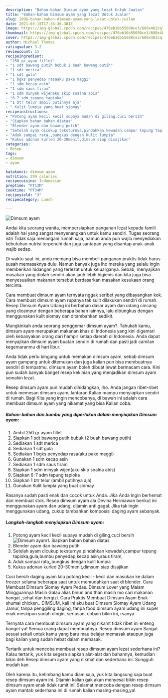 ```yaml
---
description: "Bahan-bahan Dimsum ayam yang lezat Untuk Jualan"
title: "Bahan-bahan Dimsum ayam yang lezat Untuk Jualan"
slug: 1096-bahan-bahan-dimsum-ayam-yang-lezat-untuk-jualan
date: 2021-03-15T17:36:36.381Z
image: https://img-global.cpcdn.com/recipes/476eb10b55080ce3/680x482cq70/dimsum-ayam-foto-resep-utama.jpg
thumbnail: https://img-global.cpcdn.com/recipes/476eb10b55080ce3/680x482cq70/dimsum-ayam-foto-resep-utama.jpg
cover: https://img-global.cpcdn.com/recipes/476eb10b55080ce3/680x482cq70/dimsum-ayam-foto-resep-utama.jpg
author: Michael Thomas
ratingvalue: 3.2
reviewcount: 15
recipeingredient:
- "250 gr ayam fillet"
- "1 sdt bawang putih bubuk 2 buah bawang putih"
- "1 sdt merica"
- "1 sdt gula"
- "1 bgks penyedap rasaaku pake maggi"
- "1 sdm kecap asin"
- "1 sdm saus tiram"
- "1 sdm minyak wijenaku skip soalna abis"
- "6-7 sdm tepung tapioka"
- "1 btr telur ambil putihnya aja"
- " Kulit lumpia yang buat siomay"
recipeinstructions:
- "Potong ayam kecil kecil supaya mudah di giling,cuci bersih"
- "Siapkan bahan bahan diatas"
- "Blender ayam dan bawang putih"
- "Setelah ayam dicukup teksturnya,pindahkan kewadah,campur tepung tapioka,gula,bumbu penyedap,kecap asin,saus tiram,"
- "Aduk sampai rata,,bungkus dengan kulit lumpia"
- "Kukus adonan kurled 20-30menit,dimsum siap disajikan"
categories:
- Resep
tags:
- dimsum
- ayam

katakunci: dimsum ayam 
nutrition: 299 calories
recipecuisine: Indonesian
preptime: "PT13M"
cooktime: "PT34M"
recipeyield: "3"
recipecategory: Lunch

---
```



![Dimsum ayam](https://img-global.cpcdn.com/recipes/476eb10b55080ce3/680x482cq70/dimsum-ayam-foto-resep-utama.jpg)

Andai kita seorang wanita, mempersiapkan panganan lezat kepada famili adalah hal yang sangat menyenangkan untuk kamu sendiri. Tugas seorang istri Tidak saja menangani rumah saja, namun anda pun wajib menyediakan kebutuhan nutrisi terpenuhi dan juga santapan yang disantap anak-anak wajib sedap.

Di waktu  saat ini, anda memang bisa membeli panganan praktis tidak harus susah memasaknya dulu. Namun banyak juga lho mereka yang selalu ingin memberikan hidangan yang terlezat untuk keluarganya. Sebab, menyajikan masakan yang diolah sendiri akan jauh lebih higienis dan kita juga bisa menyesuaikan makanan tersebut berdasarkan masakan kesukaan orang tercinta. 

Cara membuat dimsum ayam ternyata nggak seribet yang dibayangkan kok. Cara membuat dimsum ayam rupanya tak sulit dilakukan sendiri di rumah. Resep Dimsum Ayam Udang ini berbahan dasar ayam dan udang cincang yang dicampur dengan beberapa bahan lainnya, lalu dibungkus dengan menggunakan kulit siomay dan ditambahkan sedikit.

Mungkinkah anda seorang penggemar dimsum ayam?. Tahukah kamu, dimsum ayam merupakan makanan khas di Indonesia yang kini digemari oleh kebanyakan orang dari hampir setiap daerah di Indonesia. Anda dapat menyajikan dimsum ayam buatan sendiri di rumah dan pasti jadi camilan kegemaranmu di hari libur.

Anda tidak perlu bingung untuk memakan dimsum ayam, sebab dimsum ayam gampang untuk ditemukan dan juga kalian pun bisa membuatnya sendiri di tempatmu. dimsum ayam boleh dibuat lewat bermacam cara. Kini pun sudah banyak banget resep kekinian yang menjadikan dimsum ayam semakin lezat.

Resep dimsum ayam pun mudah dihidangkan, lho. Anda jangan ribet-ribet untuk memesan dimsum ayam, lantaran Kalian mampu menyiapkan sendiri di rumah. Bagi Kita yang ingin mencobanya, di bawah ini adalah cara membuat dimsum ayam yang nikamat yang bisa Kalian coba.

<!--inarticleads1-->

##### Bahan-bahan dan bumbu yang diperlukan dalam menyiapkan Dimsum ayam:

1. Ambil 250 gr ayam fillet
1. Siapkan 1 sdt bawang putih bubuk (2 buah bawang putih)
1. Sediakan 1 sdt merica
1. Sediakan 1 sdt gula
1. Sediakan 1 bgks penyedap rasa(aku pake maggi)
1. Gunakan 1 sdm kecap asin
1. Sediakan 1 sdm saus tiram
1. Siapkan 1 sdm minyak wijen(aku skip soalna abis)
1. Siapkan 6-7 sdm tepung tapioka
1. Siapkan 1 btr telur (ambil putihnya aja)
1. Gunakan  Kulit lumpia yang buat siomay


Rasanya sudah pasti enak dan cocok untuk Anda. Jika Anda ingin berhemat dan membuat stok. Resep dimsum ayam ala Devina Hermawan berikut ini menggunakan ayam dan udang, dijamin anti gagal. Jika tak ingin menggunakan udang, cukup tambahkan komposisi daging ayam sebanyak. 

<!--inarticleads2-->

##### Langkah-langkah menyiapkan Dimsum ayam:

1. Potong ayam kecil kecil supaya mudah di giling,cuci bersih
<img src="https://img-global.cpcdn.com/steps/34c8170fe9871309/160x128cq70/dimsum-ayam-langkah-memasak-1-foto.jpg" alt="Dimsum ayam">1. Siapkan bahan bahan diatas
1. Blender ayam dan bawang putih
1. Setelah ayam dicukup teksturnya,pindahkan kewadah,campur tepung tapioka,gula,bumbu penyedap,kecap asin,saus tiram,
1. Aduk sampai rata,,bungkus dengan kulit lumpia
1. Kukus adonan kurled 20-30menit,dimsum siap disajikan


Cuci bersih daging ayam lalu potong kecil - kecil dan masukan ke dalam freezer selama beberapa saat untuk memudahkan saat di blender. Cara Membuat Dimsum Siomay Ayam Pedas. Dimsum Lover yang Malam Mingguannya Masih Galau alias binun and than masih mo cari makanan hangat ,sehat dan bergizi. Cara Praktis Membuat Dimsum Ayam Enak shumai chicken.. DIMSUM, kali ini aku buat Dimsum Siomay Ayam Udang Jamur, tanpa penggiling daging, tanpa food dimsum ayam udang ini super enak meskipun sudah dingin, seriusan, cobain bikin ini, rsanya. 

Ternyata cara membuat dimsum ayam yang nikamt tidak ribet ini enteng banget ya! Semua orang dapat membuatnya. Resep dimsum ayam Sangat sesuai sekali untuk kamu yang baru mau belajar memasak ataupun juga bagi kalian yang sudah hebat dalam memasak.

Tertarik untuk mencoba membuat resep dimsum ayam lezat sederhana ini? Kalau tertarik, yuk kita segera siapkan alat-alat dan bahannya, kemudian bikin deh Resep dimsum ayam yang nikmat dan sederhana ini. Sungguh mudah kan. 

Oleh karena itu, ketimbang kamu diam saja, yuk kita langsung saja buat resep dimsum ayam ini. Dijamin kalian gak akan menyesal bikin resep dimsum ayam enak tidak rumit ini! Selamat mencoba dengan resep dimsum ayam mantab sederhana ini di rumah kalian masing-masing,ya!.

